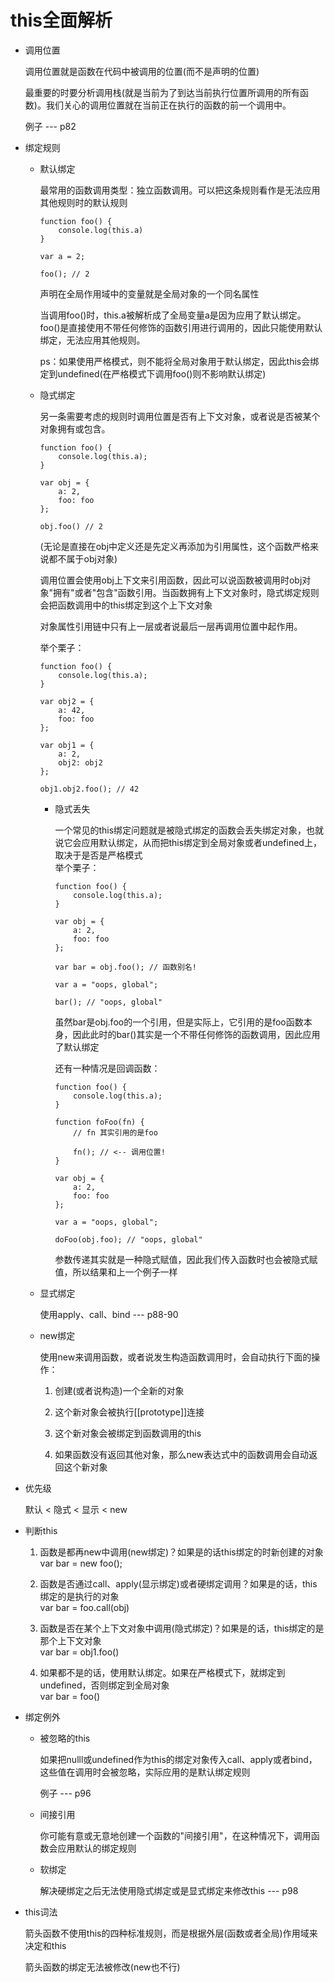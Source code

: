 # this全面解析  

- 调用位置  

  调用位置就是函数在代码中被调用的位置(而不是声明的位置)   

  最重要的时要分析调用栈(就是当前为了到达当前执行位置所调用的所有函数)。我们关心的调用位置就在当前正在执行的函数的前一个调用中。  

  例子 --- p82  

- 绑定规则  

  - 默认绑定  

    最常用的函数调用类型：独立函数调用。可以把这条规则看作是无法应用其他规则时的默认规则  
    ```
    function foo() {
        console.log(this.a)
    }

    var a = 2;

    foo(); // 2
    ```
    声明在全局作用域中的变量就是全局对象的一个同名属性  

    当调用foo()时，this.a被解析成了全局变量a是因为应用了默认绑定。foo()是直接使用不带任何修饰的函数引用进行调用的，因此只能使用默认绑定，无法应用其他规则。  

    ps：如果使用严格模式，则不能将全局对象用于默认绑定，因此this会绑定到undefined(在严格模式下调用foo()则不影响默认绑定)  

  - 隐式绑定  

    另一条需要考虑的规则时调用位置是否有上下文对象，或者说是否被某个对象拥有或包含。  
    ```
    function foo() {
        console.log(this.a);
    }

    var obj = {
        a: 2,
        foo: foo
    };

    obj.foo() // 2
    ```
    (无论是直接在obj中定义还是先定义再添加为引用属性，这个函数严格来说都不属于obj对象)  

    调用位置会使用obj上下文来引用函数，因此可以说函数被调用时obj对象"拥有"或者"包含"函数引用。当函数拥有上下文对象时，隐式绑定规则会把函数调用中的this绑定到这个上下文对象  

    对象属性引用链中只有上一层或者说最后一层再调用位置中起作用。  

    举个栗子：
    ```
    function foo() {
        console.log(this.a);
    }

    var obj2 = {
        a: 42,
        foo: foo
    };

    var obj1 = {
        a: 2,
        obj2: obj2
    };

    obj1.obj2.foo(); // 42
    ```
    - 隐式丢失  

      一个常见的this绑定问题就是被隐式绑定的函数会丢失绑定对象，也就说它会应用默认绑定，从而把this绑定到全局对象或者undefined上，取决于是否是严格模式  
      举个栗子： 
      ```
      function foo() {
          console.log(this.a);
      }

      var obj = {
          a: 2,
          foo: foo
      };

      var bar = obj.foo(); // 函数别名!

      var a = "oops, global";

      bar(); // "oops, global"
      ```
      虽然bar是obj.foo的一个引用，但是实际上，它引用的是foo函数本身，因此此时的bar()其实是一个不带任何修饰的函数调用，因此应用了默认绑定  

      还有一种情况是回调函数：  
      ```
      function foo() {
          console.log(this.a);
      }

      function foFoo(fn) {
          // fn 其实引用的是foo

          fn(); // <-- 调用位置!
      }

      var obj = {
          a: 2,
          foo: foo
      };

      var a = "oops, global";

      doFoo(obj.foo); // "oops, global"
      ```
      参数传递其实就是一种隐式赋值，因此我们传入函数时也会被隐式赋值，所以结果和上一个例子一样  

  - 显式绑定  
    
    使用apply、call、bind --- p88-90

  - new绑定  

    使用new来调用函数，或者说发生构造函数调用时，会自动执行下面的操作：  

    1. 创建(或者说构造)一个全新的对象  

    2. 这个新对象会被执行[[prototype]]连接  

    3. 这个新对象会被绑定到函数调用的this  

    4. 如果函数没有返回其他对象，那么new表达式中的函数调用会自动返回这个新对象  


- 优先级  

  默认 < 隐式 < 显示 < new

- 判断this  

  1. 函数是都再new中调用(new绑定)？如果是的话this绑定的时新创建的对象  
     var bar = new foo();  

  2. 函数是否通过call、apply(显示绑定)或者硬绑定调用？如果是的话，this绑定的是执行的对象  
     var bar = foo.call(obj)  

  3. 函数是否在某个上下文对象中调用(隐式绑定)？如果是的话，this绑定的是那个上下文对象  
     var bar = obj1.foo()  

  4. 如果都不是的话，使用默认绑定。如果在严格模式下，就绑定到undefined，否则绑定到全局对象  
     var bar = foo()  

- 绑定例外  

  - 被忽略的this  

    如果把nulll或undefined作为this的绑定对象传入call、apply或者bind，这些值在调用时会被忽略，实际应用的是默认绑定规则  

    例子 --- p96  

  - 间接引用  

    你可能有意或无意地创建一个函数的"间接引用"，在这种情况下，调用函数会应用默认的绑定规则  

  - 软绑定  
    
    解决硬绑定之后无法使用隐式绑定或是显式绑定来修改this --- p98  

- this词法  

  箭头函数不使用this的四种标准规则，而是根据外层(函数或者全局)作用域来决定和this  

  箭头函数的绑定无法被修改(new也不行)  

  